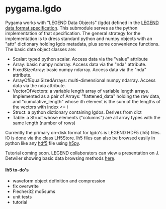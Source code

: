 # pygama.lgdo

Pygama works with "LEGEND Data Objects" (lgdo) defined in the [LEGEND data
format specification](https://github.com/legend-exp/legend-data-format-specs).
This submodule serves as the python implementation of that specification. The
general strategy for the implementation is to dress standard python and numpy
objects with an "attr" dictionary holding lgdo metadata, plus some convenience
functions. The basic data object classes are:

* Scalar: typed python scalar. Access data via the "value" attribute
* Array: basic numpy ndarray. Access data via the "nda" attribute. 
* FixedSizeArray: basic numpy ndarray. Access data via the "nda" attribute.
* ArrayOfEqualSizedArrays: multi-dimensional numpy ndarray. Access data via the nda attribute.
* VectorOfVectors: a variable length array of variable length arrays.
Implemented as a pair of Arrays: "flattened_data" holding the raw data, and
"cumulative_length" whose ith element is the sum of the lengths of the vectors
with index <= i
* Struct: a python dictionary containing lgdos. Derives from dict
* Table: a Struct whose elements ("columns") are all array types with the same
length (number of rows)

Currently the primary on-disk format for lgdo's is LEGEND HDF5 (lh5) files. IO
is done via the class LH5Store.
lh5 files can also be browsed easily in python like any [hdf5](https://www.hdfgroup.org/) file using [h5py](https://www.h5py.org/). 

Tutorial coming soon. LEGEND collaborators can view a presentation on J. Detwiler showing basic data browsing methods [here](https://indico.legend-exp.org/event/371/contributions/1915/attachments/1167/1696/20200730_PGTProcessing.pdf).

#### lh5 to-do's
* waveform object definition and compression
* fix overwrite
* Flecher32 md5sums
* unit tests
* tutorial


